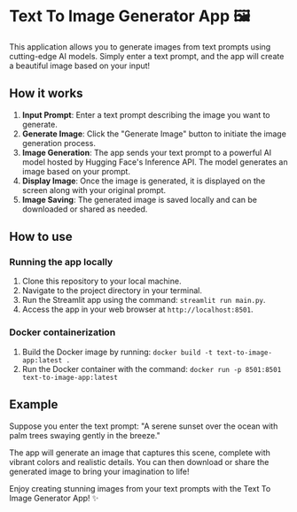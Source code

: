 # Text To Image Generator App 🖼️

This application allows you to generate images from text prompts using cutting-edge AI models. Simply enter a text prompt, and the app will create a beautiful image based on your input!

## How it works

1. **Input Prompt**: Enter a text prompt describing the image you want to generate.
2. **Generate Image**: Click the "Generate Image" button to initiate the image generation process.
3. **Image Generation**: The app sends your text prompt to a powerful AI model hosted by Hugging Face's Inference API. The model generates an image based on your prompt.
4. **Display Image**: Once the image is generated, it is displayed on the screen along with your original prompt.
5. **Image Saving**: The generated image is saved locally and can be downloaded or shared as needed.

## How to use

### Running the app locally

1. Clone this repository to your local machine.
2. Navigate to the project directory in your terminal.
3. Run the Streamlit app using the command: `streamlit run main.py`.
4. Access the app in your web browser at `http://localhost:8501`.

### Docker containerization

1. Build the Docker image by running: `docker build -t text-to-image-app:latest .`
2. Run the Docker container with the command: `docker run -p 8501:8501 text-to-image-app:latest`

## Example

Suppose you enter the text prompt: "A serene sunset over the ocean with palm trees swaying gently in the breeze."

The app will generate an image that captures this scene, complete with vibrant colors and realistic details. You can then download or share the generated image to bring your imagination to life!

Enjoy creating stunning images from your text prompts with the Text To Image Generator App! ✨
